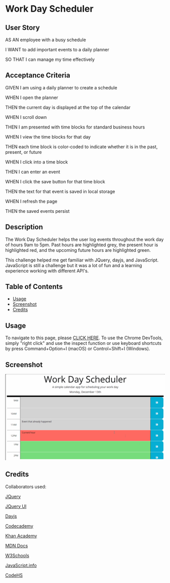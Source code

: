 # Work Day Scheduler 

## User Story
AS AN employee with a busy schedule

I WANT to add important events to a daily planner

SO THAT I can manage my time effectively

## Acceptance Criteria
GIVEN I am using a daily planner to create a schedule

WHEN I open the planner

THEN the current day is displayed at the top of the calendar

WHEN I scroll down

THEN I am presented with time blocks for standard business hours

WHEN I view the time blocks for that day

THEN each time block is color-coded to indicate whether it is in the past, present, or future

WHEN I click into a time block

THEN I can enter an event

WHEN I click the save button for that time block

THEN the text for that event is saved in local storage

WHEN I refresh the page

THEN the saved events persist

## Description

The Work Day Scheduler helps the user log events throughout the work day of hours 9am to 5pm.  Past hours are highlighted grey, the present hour is highlighted red, and the upcoming future hours are highlighted green.

This challenge helped me get familiar with JQuery, dayjs, and JavaScript.  JavaScript is still a challenge but it was a lot of fun and a learning experience working with different API's.

## Table of Contents 

- [Usage](#usage)
- [Screenshot](#screenshot)
- [Credits](#credits)

## Usage

To navigate to this page, please [CLICK HERE](https://tygosley.github.io/work-day-scheduler/).  To use the Chrome DevTools, simply "right click" and use the inspect function or use keyboard shortcuts by press Command+Option+I (macOS) or Control+Shift+I (Windows).
  
## Screenshot

![](work-day-scheduler-ss.png)

## Credits

Collaborators used:

[JQuery](https://api.jquery.com/)

[JQuery UI](https://jqueryui.com/)

[Dayjs](https://day.js.org/docs/en/display/format)

[Codecademy](https://www.codecademy.com/learn)

[Khan Academy](https://www.khanacademy.org/)

[MDN Docs](https://developer.mozilla.org/en-US/)

[W3Schools](https://www.w3schools.com/js/default.asp)

[JavaScript.info](https://javascript.info/)

[CodeHS](https://codehs.com/)